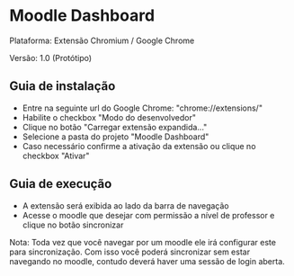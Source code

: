 # Moodle Dashboard

Plataforma: Extensão Chromium / Google Chrome

Versão: 1.0 (Protótipo)

## Guia de instalação
 - Entre na seguinte url do Google Chrome: "chrome://extensions/"
 - Habilite o checkbox "Modo do desenvolvedor"
 - Clique no botão "Carregar extensão expandida..."
 - Selecione a pasta do projeto "Moodle Dashboard"
 - Caso necessário confirme a ativação da extensão ou clique no checkbox "Ativar"

## Guia de execução
 - A extensão será exibida ao lado da barra de navegação
 - Acesse o moodle que desejar com permissão a nível de professor e clique no botão sincronizar
 
Nota: Toda vez que você navegar por um moodle ele irá configurar este para sincronização. Com isso você poderá sincronizar sem estar navegando no moodle, contudo deverá haver uma sessão de login aberta.